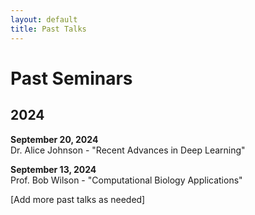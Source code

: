 ```yaml
---
layout: default
title: Past Talks
---
```


# Past Seminars

## 2024

**September 20, 2024**  
Dr. Alice Johnson - "Recent Advances in Deep Learning"

**September 13, 2024**  
Prof. Bob Wilson - "Computational Biology Applications"

[Add more past talks as needed]
